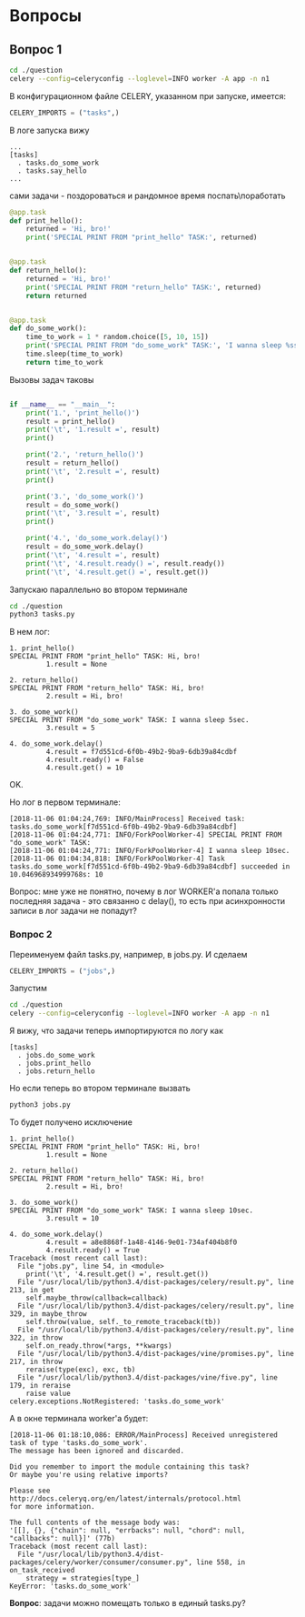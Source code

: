 # Вопросы

## Вопрос 1

```bash
cd ./question
celery --config=celeryconfig --loglevel=INFO worker -A app -n n1
```

В конфигурационном файле CELERY, указанном при запуске, имеется:

```python
CELERY_IMPORTS = ("tasks",)
```

В логе запуска вижу

```text
...
[tasks]
  . tasks.do_some_work
  . tasks.say_hello
...
```

сами задачи - поздороваться и рандомное время поспать\поработать

```python
@app.task
def print_hello():
    returned = 'Hi, bro!'
    print('SPECIAL PRINT FROM "print_hello" TASK:', returned)


@app.task
def return_hello():
    returned = 'Hi, bro!'
    print('SPECIAL PRINT FROM "return_hello" TASK:', returned)
    return returned


@app.task
def do_some_work():
    time_to_work = 1 * random.choice([5, 10, 15])
    print('SPECIAL PRINT FROM "do_some_work" TASK:', 'I wanna sleep %ssec.' % time_to_work)
    time.sleep(time_to_work)
    return time_to_work
```

Вызовы задач таковы

```python

if __name__ == "__main__":
    print('1.', 'print_hello()')
    result = print_hello()
    print('\t', '1.result =', result)
    print()

    print('2.', 'return_hello()')
    result = return_hello()
    print('\t', '2.result =', result)
    print()

    print('3.', 'do_some_work()')
    result = do_some_work()
    print('\t', '3.result =', result)
    print()

    print('4.', 'do_some_work.delay()')
    result = do_some_work.delay()
    print('\t', '4.result =', result)
    print('\t', '4.result.ready() =', result.ready())
    print('\t', '4.result.get() =', result.get())
```

Запускаю параллельно во втором терминале 

```bash
cd ./question
python3 tasks.py
```

В нем лог:

```text
1. print_hello()
SPECIAL PRINT FROM "print_hello" TASK: Hi, bro!
         1.result = None

2. return_hello()
SPECIAL PRINT FROM "return_hello" TASK: Hi, bro!
         2.result = Hi, bro!

3. do_some_work()
SPECIAL PRINT FROM "do_some_work" TASK: I wanna sleep 5sec.
         3.result = 5

4. do_some_work.delay()
         4.result = f7d551cd-6f0b-49b2-9ba9-6db39a84cdbf
         4.result.ready() = False
         4.result.get() = 10
```

OK.

Но лог в первом терминале:

```text
[2018-11-06 01:04:24,769: INFO/MainProcess] Received task: tasks.do_some_work[f7d551cd-6f0b-49b2-9ba9-6db39a84cdbf]  
[2018-11-06 01:04:24,771: INFO/ForkPoolWorker-4] SPECIAL PRINT FROM "do_some_work" TASK:
[2018-11-06 01:04:24,771: INFO/ForkPoolWorker-4] I wanna sleep 10sec.
[2018-11-06 01:04:34,818: INFO/ForkPoolWorker-4] Task tasks.do_some_work[f7d551cd-6f0b-49b2-9ba9-6db39a84cdbf] succeeded in 10.046968934999768s: 10

```
Вопрос: мне уже не понятно, почему в лог WORKER'а попала только последняя задача - это связанно c delay(), то есть при
 асинхронности записи в лог задачи не попадут?


### Вопрос 2

Переименуем файл tasks.py, например, в jobs.py. И сделаем

```python
CELERY_IMPORTS = ("jobs",)
```

Запустим

```bash
cd ./question
celery --config=celeryconfig --loglevel=INFO worker -A app -n n1
```

Я вижу, что задачи теперь импортируются по логу как

```text
[tasks]
  . jobs.do_some_work
  . jobs.print_hello
  . jobs.return_hello

```
Но если теперь во втором терминале вызвать 
```bash
python3 jobs.py 
```

То будет получено исключение

```text
1. print_hello()
SPECIAL PRINT FROM "print_hello" TASK: Hi, bro!
         1.result = None

2. return_hello()
SPECIAL PRINT FROM "return_hello" TASK: Hi, bro!
         2.result = Hi, bro!

3. do_some_work()
SPECIAL PRINT FROM "do_some_work" TASK: I wanna sleep 10sec.
         3.result = 10

4. do_some_work.delay()
         4.result = a8e8868f-1a48-4146-9e01-734af404b8f0
         4.result.ready() = True
Traceback (most recent call last):
  File "jobs.py", line 54, in <module>
    print('\t', '4.result.get() =', result.get())
  File "/usr/local/lib/python3.4/dist-packages/celery/result.py", line 213, in get
    self.maybe_throw(callback=callback)
  File "/usr/local/lib/python3.4/dist-packages/celery/result.py", line 329, in maybe_throw
    self.throw(value, self._to_remote_traceback(tb))
  File "/usr/local/lib/python3.4/dist-packages/celery/result.py", line 322, in throw
    self.on_ready.throw(*args, **kwargs)
  File "/usr/local/lib/python3.4/dist-packages/vine/promises.py", line 217, in throw
    reraise(type(exc), exc, tb)
  File "/usr/local/lib/python3.4/dist-packages/vine/five.py", line 179, in reraise
    raise value
celery.exceptions.NotRegistered: 'tasks.do_some_work'

```
А в окне терминала worker'а будет:

```text
[2018-11-06 01:18:10,086: ERROR/MainProcess] Received unregistered task of type 'tasks.do_some_work'.
The message has been ignored and discarded.

Did you remember to import the module containing this task?
Or maybe you're using relative imports?

Please see
http://docs.celeryq.org/en/latest/internals/protocol.html
for more information.

The full contents of the message body was:
'[[], {}, {"chain": null, "errbacks": null, "chord": null, "callbacks": null}]' (77b)
Traceback (most recent call last):
  File "/usr/local/lib/python3.4/dist-packages/celery/worker/consumer/consumer.py", line 558, in on_task_received
    strategy = strategies[type_]
KeyError: 'tasks.do_some_work'

```

**Вопрос**: задачи можно помещать только в единый tasks.py?

